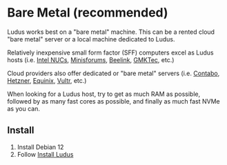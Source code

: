 # Bare Metal (recommended)

Ludus works best on a "bare metal" machine. This can be a rented cloud "bare metal" server or a local machine dedicated to Ludus.

Relatively inexpensive small form factor (SFF) computers excel as Ludus hosts (i.e. [Intel NUCs](https://www.intel.com/content/www/us/en/products/details/nuc.html), [Minisforums](https://store.minisforum.com/), [Beelink](https://www.bee-link.com/), [GMKTec](https://www.gmktec.com/), etc.)

Cloud providers also offer dedicated or "bare metal" servers (i.e. [Contabo](https://contabo.com/en/dedicated-servers/), [Hetzner](https://www.hetzner.com/dedicated-rootserver?country=us&ram_from=32), [Equinix](https://deploy.equinix.com/product/bare-metal/), [Vultr](https://www.vultr.com/products/bare-metal/), etc.)

When looking for a Ludus host, try to get as much RAM as possible, followed by as many fast cores as possible, and finally as much fast NVMe as you can.

## Install

1. Install Debian 12
2. Follow [Install Ludus](../Quick%20Start/install-ludus)
